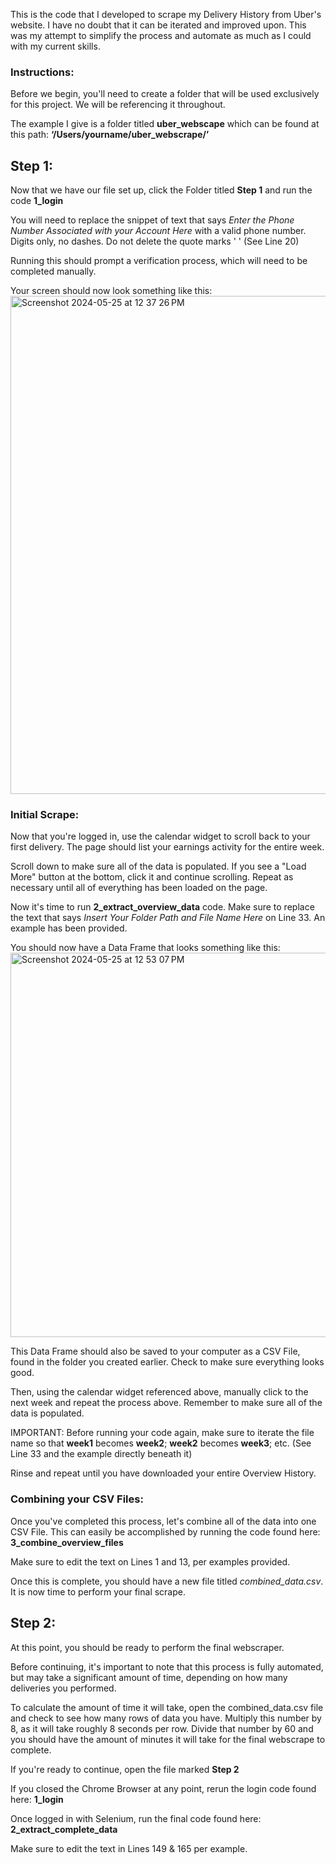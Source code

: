 This is the code that I developed to scrape my Delivery History from Uber's website. I have no doubt that it can be iterated and improved upon. This was my attempt to simplify the process and automate as much as I could with my current skills.

### Instructions:

Before we begin, you'll need to create a folder that will be used exclusively for this project. We will be referencing it throughout.

The example I give is a folder titled **uber_webscape** which can be found at this path:
**‘/Users/yourname/uber_webscrape/’**

## Step 1:

Now that we have our file set up, click the Folder titled **Step 1** and run the code **1_login**

You will need to replace the snippet of text that says _Enter the Phone Number Associated with your Account Here_ with a valid phone number. Digits only, no dashes. Do not delete the quote marks ' '  (See Line 20)

Running this should prompt a verification process, which will need to be completed manually.

Your screen should now look something like this: <img width="797" alt="Screenshot 2024-05-25 at 12 37 26 PM" src="https://github.com/ThatOneGuy1821/Scraping-Your-Uber-Driver-Data/assets/142834049/d7fda5a2-b52c-41e3-964a-0e1e12e2616e">

### Initial Scrape:

Now that you're logged in, use the calendar widget to scroll back to your first delivery. The page should list your earnings activity for the entire week.

Scroll down to make sure all of the data is populated. If you see a "Load More" button at the bottom, click it and continue scrolling. Repeat as necessary until all of everything has been loaded on the page.

Now it's time to run **2_extract_overview_data** code. Make sure to replace the text that says _Insert Your Folder Path and File Name Here_ on Line 33. An example has been provided.

You should now have a Data Frame that looks something like this: <img width="615" alt="Screenshot 2024-05-25 at 12 53 07 PM" src="https://github.com/ThatOneGuy1821/Scraping-Your-Uber-Driver-Data/assets/142834049/cff87b0c-2a7f-4b9c-94fd-69e9d5431837">

This Data Frame should also be saved to your computer as a CSV File, found in the folder you created earlier. Check to make sure everything looks good.

Then, using the calendar widget referenced above, manually click to the next week and repeat the process above. Remember to make sure all of the data is populated.

IMPORTANT: Before running your code again, make sure to iterate the file name so that **week1** becomes **week2**; **week2** becomes **week3**; etc. (See Line 33 and the example directly beneath it)

Rinse and repeat until you have downloaded your entire Overview History.

### Combining your CSV Files:

Once you've completed this process, let's combine all of the data into one CSV File. This can easily be accomplished by running the code found here: **3_combine_overview_files** 

Make sure to edit the text on Lines 1 and 13, per examples provided.

Once this is complete, you should have a new file titled _combined_data.csv_. It is now time to perform your final scrape.

## Step 2:

At this point, you should be ready to perform the final webscraper.

Before continuing, it's important to note that this process is fully automated, but may take a significant amount of time, depending on how many deliveries you performed.

To calculate the amount of time it will take, open the combined_data.csv file and check to see how many rows of data you have. Multiply this number by 8, as it will take roughly 8 seconds per row. Divide that number by 60 and you should have the amount of minutes it will take for the final webscrape to complete.

If you're ready to continue, open the file marked **Step 2**

If you closed the Chrome Browser at any point, rerun the login code found here: **1_login**

Once logged in with Selenium, run the final code found here: **2_extract_complete_data**

Make sure to edit the text in Lines 149 & 165 per example.



